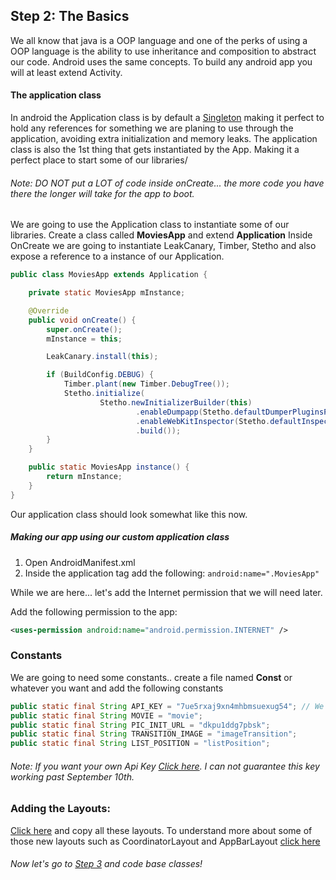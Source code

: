 ## Step 2: The Basics

We all know that java is a OOP language and one of the perks of using a OOP language is the ability to use inheritance and composition to abstract our code.
Android uses the same concepts. To build any android app you will at least extend Activity.

#### The application class

In android the Application class is by default a [Singleton](https://en.wikipedia.org/wiki/Singleton_pattern) making it perfect to hold any references for something we are planing to use through the application, avoiding extra initialization and memory leaks.
The application class is also the 1st thing that gets instantiated by the App. Making it a perfect place to start some of our libraries/

###### Note: DO NOT put a LOT of code inside onCreate... the more code you have there the longer will take for the app to boot.

We are going to use the Application class to instantiate some of our libraries. Create a class called **MoviesApp** and extend **Application**
Inside OnCreate we are going to instantiate LeakCanary, Timber, Stetho and also expose a reference to a instance of our Application.

```java
public class MoviesApp extends Application {

    private static MoviesApp mInstance;

    @Override
    public void onCreate() {
        super.onCreate();
        mInstance = this;

        LeakCanary.install(this);

        if (BuildConfig.DEBUG) {
            Timber.plant(new Timber.DebugTree());
            Stetho.initialize(
                    Stetho.newInitializerBuilder(this)
                            .enableDumpapp(Stetho.defaultDumperPluginsProvider(this))
                            .enableWebKitInspector(Stetho.defaultInspectorModulesProvider(this))
                            .build());
        }
    }

    public static MoviesApp instance() {
        return mInstance;
    }
}
```

Our application class should look somewhat like this now.

##### Making our app using our custom application class

1. Open AndroidManifest.xml
2. Inside the application tag add the following: ```android:name=".MoviesApp"```

While we are here... let's add the Internet permission that we will need later.

Add the following permission to the app:

```xml
<uses-permission android:name="android.permission.INTERNET" />
```

### Constants

We are going to need some constants.. create a file named **Const** or whatever you want and add the following constants

```java
public static final String API_KEY = "7ue5rxaj9xn4mhbmsuexug54"; // We need this to make APi Calls
public static final String MOVIE = "movie";
public static final String PIC_INIT_URL = "dkpu1ddg7pbsk";
public static final String TRANSITION_IMAGE = "imageTransition";
public static final String LIST_POSITION = "listPosition";
```

###### Note: If you want your own Api Key [Click here](http://developer.rottentomatoes.com/member/register). I can not guarantee this key working past September 10th.

### Adding the Layouts:

[Click here](https://github.com/fnk0/NowInTheater/tree/master/app/src/main/res/layout) and copy all these layouts. To understand more about some of those new layouts such as CoordinatorLayout and AppBarLayout [click here](http://android-developers.blogspot.com/2015/05/android-design-support-library.html)

###### Now let's go to [Step 3](https://github.com/fnk0/NowInTheater/blob/master/step3.md) and code base classes!